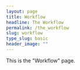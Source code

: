 ```yaml
---
layout: page
title: Workflow
headline: The Workflow
permalink: /the_workflow
slug: workflow
type_slug: basic
header_image: ""
---
```


This is the "Workflow" page.